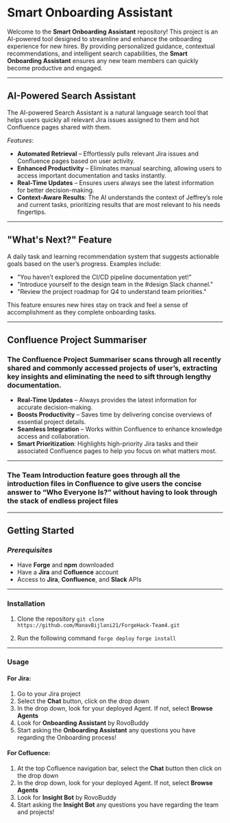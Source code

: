 # **Smart Onboarding Assistant**

Welcome to the **Smart Onboarding Assistant** repository! This project is an AI-powered tool designed to streamline and enhance the onboarding experience for new hires. By providing personalized guidance, contextual recommendations, and intelligent search capabilities, the **Smart Onboarding Assistant** ensures any new team members can quickly become productive and engaged.

---

## **AI-Powered Search Assistant**

The AI-powered Search Assistant is a natural language search tool that helps users quickly all relevant Jira issues assigned to them and hot Confluence pages shared with them.

_Features_:

- **Automated Retrieval** – Effortlessly pulls relevant Jira issues and Confluence pages based on user activity.
- **Enhanced Productivity** – Eliminates manual searching, allowing users to access important documentation and tasks instantly.
- **Real-Time Updates** – Ensures users always see the latest information for better decision-making.
- **Context-Aware Results**: The AI understands the context of Jeffrey’s role and current tasks, prioritizing results that are most relevant to his needs fingertips.

---

## **"What's Next?" Feature**

A daily task and learning recommendation system that suggests actionable goals based on the user’s progress. Examples include:

- "You haven’t explored the CI/CD pipeline documentation yet!"
- "Introduce yourself to the design team in the #design Slack channel."
- "Review the project roadmap for Q4 to understand team priorities."

This feature ensures new hires stay on track and feel a sense of accomplishment as they complete onboarding tasks.

---

## **Confluence Project Summariser**

### **The Confluence Project Summariser** scans through all recently shared and commonly accessed projects of user’s, extracting key insights and eliminating the need to sift through lengthy documentation.

- **Real-Time Updates** – Always provides the latest information for accurate decision-making.
- **Boosts Productivity** – Saves time by delivering concise overviews of essential project details.
- **Seamless Integration** – Works within Confluence to enhance knowledge access and collaboration.
- **Smart Prioritization**: Highlights high-priority Jira tasks and their associated Confluence pages to help you focus on what matters most.

---

### The **Team Introduction** feature goes through all the introduction files in Confluence to give users the concise answer to “Who Everyone Is?” without having to look through the stack of endless project files

---

## **Getting Started**

### _Prerequisites_

- Have **Forge** and **npm** downloaded
- Have a **Jira** and **Cofluence** account
- Access to **Jira**, **Confluence**, and **Slack** APIs

---

### **Installation**

1. Clone the repository
   `git clone https://github.com/ManavBijlani21/ForgeHack-Team4.git`

2. Run the following command
   `forge deploy`
   `forge install`

---

### **Usage**

#### For **Jira**:

1. Go to your Jira project
2. Select the **Chat** button, click on the drop down
3. In the drop down, look for your deployed Agent. If not, select **Browse Agents**
4. Look for **Onboarding Assistant** by RovoBuddy
5. Start asking the **Onboarding Assistant** any questions you have regarding the Onboarding process!

#### For **Cofluence**:

1. At the top Cofluence navigation bar, select the **Chat** button then click on the drop down
2. In the drop down, look for your deployed Agent. If not, select **Browse Agents**
3. Look for **Insight Bot** by RovoBuddy
4. Start asking the **Insight Bot** any questions you have regarding the team and projects!
